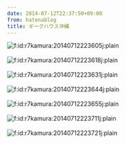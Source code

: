 ```yaml
---
date: 2014-07-12T22:37:50+09:00
from: hatenablog
title: ギークハウス沖縄
---
```


<div><img class="hatena-fotolife" title="f:id:r7kamura:20140712223605j:plain" src="http://cdn-ak.f.st-hatena.com/images/fotolife/r/r7kamura/20140712/20140712223605.jpg" alt="f:id:r7kamura:20140712223605j:plain"></div><div><br></div><div><div><img class="hatena-fotolife" title="f:id:r7kamura:20140712223618j:plain" src="http://cdn-ak.f.st-hatena.com/images/fotolife/r/r7kamura/20140712/20140712223618.jpg" alt="f:id:r7kamura:20140712223618j:plain"></div></div><div><br></div><div><div><img class="hatena-fotolife" title="f:id:r7kamura:20140712223631j:plain" src="http://cdn-ak.f.st-hatena.com/images/fotolife/r/r7kamura/20140712/20140712223631.jpg" alt="f:id:r7kamura:20140712223631j:plain"></div></div><div><br></div><div><div><img class="hatena-fotolife" title="f:id:r7kamura:20140712223644j:plain" src="http://cdn-ak.f.st-hatena.com/images/fotolife/r/r7kamura/20140712/20140712223644.jpg" alt="f:id:r7kamura:20140712223644j:plain"></div></div><div><br></div><div><div><img class="hatena-fotolife" title="f:id:r7kamura:20140712223655j:plain" src="http://cdn-ak.f.st-hatena.com/images/fotolife/r/r7kamura/20140712/20140712223655.jpg" alt="f:id:r7kamura:20140712223655j:plain"></div></div><div><br></div><div><div><img class="hatena-fotolife" title="f:id:r7kamura:20140712223711j:plain" src="http://cdn-ak.f.st-hatena.com/images/fotolife/r/r7kamura/20140712/20140712223711.jpg" alt="f:id:r7kamura:20140712223711j:plain"></div></div><div><br></div><div><div><img class="hatena-fotolife" title="f:id:r7kamura:20140712223721j:plain" src="http://cdn-ak.f.st-hatena.com/images/fotolife/r/r7kamura/20140712/20140712223721.jpg" alt="f:id:r7kamura:20140712223721j:plain"></div></div>
